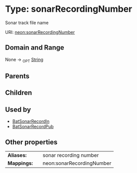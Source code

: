 
# Type: sonarRecordingNumber


Sonar track file name

URI: [neon:sonarRecordingNumber](https://data.neonscience.org/sonarRecordingNumber)


## Domain and Range

None ->  <sub>OPT</sub> [String](types/String.md)

## Parents


## Children


## Used by

 * [BatSonarRecordIn](BatSonarRecordIn.md)
 * [BatSonarRecordPub](BatSonarRecordPub.md)

## Other properties

|  |  |  |
| --- | --- | --- |
| **Aliases:** | | sonar recording number |
| **Mappings:** | | neon:sonarRecordingNumber |

